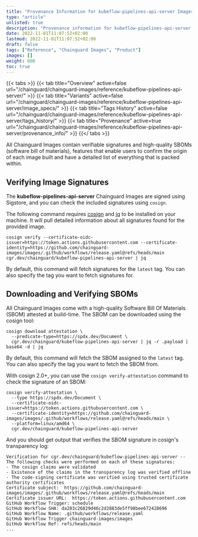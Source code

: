 ```yaml
---
title: "Provenance Information for kubeflow-pipelines-api-server Images"
type: "article"
unlisted: true
description: "Provenance information for kubeflow-pipelines-api-server Chainguard Image"
date: 2022-11-01T11:07:52+02:00
lastmod: 2022-11-01T11:07:52+02:00
draft: false
tags: ["Reference", "Chainguard Images", "Product"]
images: []
weight: 600
toc: true
---
```


{{< tabs >}}
{{< tab title="Overview" active=false url="/chainguard/chainguard-images/reference/kubeflow-pipelines-api-server/" >}}
{{< tab title="Variants" active=false url="/chainguard/chainguard-images/reference/kubeflow-pipelines-api-server/image_specs/" >}}
{{< tab title="Tags History" active=false url="/chainguard/chainguard-images/reference/kubeflow-pipelines-api-server/tags_history/" >}}
{{< tab title="Provenance" active=true url="/chainguard/chainguard-images/reference/kubeflow-pipelines-api-server/provenance_info/" >}}
{{</ tabs >}}

All Chainguard Images contain verifiable signatures and high-quality SBOMs (software bill of materials), features that enable users to confirm the origin of each image built and have a detailed list of everything that is packed within.

## Verifying Image Signatures
The **kubeflow-pipelines-api-server** Chainguard Images are signed using Sigstore, and you can check the included signatures using `cosign`.

The following command requires [cosign](https://docs.sigstore.dev/cosign/overview/) and [jq](https://stedolan.github.io/jq/) to be installed on your machine. It will pull detailed information about all signatures found for the provided image.

```shell
cosign verify --certificate-oidc-issuer=https://token.actions.githubusercontent.com --certificate-identity=https://github.com/chainguard-images/images/.github/workflows/release.yaml@refs/heads/main cgr.dev/chainguard/kubeflow-pipelines-api-server | jq
```

By default, this command will fetch signatures for the `latest` tag. You can also specify the tag you want to fetch signatures for.

## Downloading and Verifying SBOMs

All Chainguard Images come with a high-quality Software Bill Of Materials (SBOM) attested at build-time. The SBOM can be downloaded using the cosign tool:

```shell
cosign download attestation \
  --predicate-type=https://spdx.dev/Document \
  cgr.dev/chainguard/kubeflow-pipelines-api-server | jq -r .payload | base64 -d | jq
```
By default, this command will fetch the SBOM assigned to the `latest` tag. You can also specify the tag you want to fetch the SBOM from.

With cosign 2.0+, you can use the `cosign verify-attestation` command to check the signature of an SBOM:

```shell
cosign verify-attestation \
  --type https://spdx.dev/Document \
  --certificate-oidc-issuer=https://token.actions.githubusercontent.com \
  --certificate-identity=https://github.com/chainguard-images/images/.github/workflows/release.yaml@refs/heads/main \
  --platform=linux/amd64 \
  cgr.dev/chainguard/kubeflow-pipelines-api-server
```

And you should get output that verifies the SBOM signature in cosign's transparency log:

```
Verification for cgr.dev/chainguard/kubeflow-pipelines-api-server --
The following checks were performed on each of these signatures:
- The cosign claims were validated
- Existence of the claims in the transparency log was verified offline
- The code-signing certificate was verified using trusted certificate authority certificates
Certificate subject:  https://github.com/chainguard-images/images/.github/workflows/release.yaml@refs/heads/main
Certificate issuer URL:  https://token.actions.githubusercontent.com
GitHub Workflow Trigger: schedule
GitHub Workflow SHA: da283c26829d46c2d2883de5ff98bee672428696
GitHub Workflow Name: .github/workflows/release.yaml
GitHub Workflow Trigger chainguard-images/images
GitHub Workflow Ref: refs/heads/main
...
```
